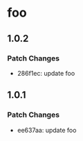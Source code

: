 # foo

## 1.0.2

### Patch Changes

- 286f1ec: update foo

## 1.0.1

### Patch Changes

- ee637aa: update foo
